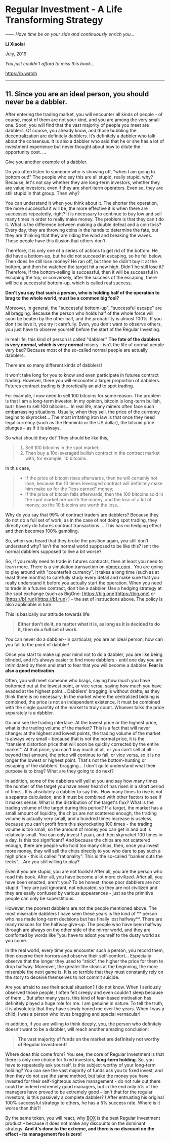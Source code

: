 # Regular Investment - A Life Transforming Strategy

*—— Have time be on your side and continuously enrich you...*

**Li Xiaolai**

July, 2019

*You just couldn't afford to miss this book...*

https://b.watch

---

## 11. Since you are an ideal person, you should never be a dabbler.

After entering the trading market, you will encounter all kinds of people  - of course, most of them are not your kind, and you are among the very small one. Soon, you will find that the vast majority of people you meet are dabblers. Of course, you already know, and those bubbling the decentralization are definitely dabblers. It’s definitely a dabbler who talk about the consensus. It is also a dabbler who said that he or she has a lot of investment experience but never thought about how to dilute the opportunity cost. ...

Give you another example of a dabbler.

Do you often listen to someone who is showing off, "when I am going to bottom out!" The people who say this are all stupid, really stupid. why? Because, let's not say whether they are long-term investors, whether they are value investors, even if they are short-term operators. Even so, they are still stupid in that group. Then why?

You can understand it when you think about it. The shorter the operation, the more successful it will be, the more effective it is when there are successes repeatedly, right? It is necessary to continue to buy low and sell many times in order to really make money. The problem is that they can't do it. What is the difference between making a double defeat and a coin toss? Every day, they are throwing coins in the hands to determine the fate, but they are thinking that they are riding the wind and breaking the waves. These people have this illusion that others don't.

Therefore, it is only one of a series of actions to get rid of the bottom. He did have a bottom-up, but he did not succeed in escaping, so he fell below. Then does he still lose money? He ran off, but then he didn't buy it at the bottom, and then he watched the target hit a new high. Didn't he still lose it? Therefore, if the bottom-selling is successful, then it will be successful in escaping the top; or conversely, after the success of the escaping, there will be a successful bottom-up, which is called real success.

**Don't you say that such a person, who is holding half of the operation to brag to the whole world, must be a common big fool?**

Moreover, in general, the "successful bottom-up", "successful escape" are all bragging. Because the person who holds half of the whole force will soon be beaten by the other half, and the probability is almost 100%. If you don't believe it, you try it carefully. Even, you don't want to observe others, you just have to observe yourself before the start of the Regular Investing.

In real life, this kind of person is called "dabbler." **The fate of the dabblers is very normal, which is very normal** misery - isn't the life of normal people very bad? Because most of the so-called normal people are actually dabblers.

There are so many different kinds of dabblers!

It won't take long for you to know and even participate in futures contract trading. However, there you will encounter a larger proportion of dabblers. Futures contract trading is theoretically an aid to spot trading.

For example, I now need to sell 100 bitcoins for some reason. The problem is that I am a long-term investor. In my opinion, bitcoin is long-term bullish, but I have to sell 100 bitcoins... In real life, many miners often face such embarrassing situations. Usually, when they sell, the price of the currency begins to skyrocket... The most irritating iron law is that once they need legal currency (such as the Renminbi or the US dollar), the bitcoin price plunges – as if it is always.

So what should they do? They should be like this,

> 1. Sell 100 bitcoins in the spot market;
> 2. Then buy a 10x leveraged bullish contract in the contract market with, for example, 10 bitcoins.

In this case,

> - If the price of bitcoin rises afterwards, then he will certainly not lose, because the 10 times leveraged contract will definitely make him make up for the "less earned" money;
> - If the price of bitcoin falls afterwards, then the 100 bitcoins sold in the spot market are worth the money, and the loss of a lot of money, so the 10 bitcoins are worth the loss...

Why do you say that 99% of contract traders are dabblers? Because they do not do a full set of work, as  in the case of not doing spot trading, they directly only do futures contract transactions ... This has no hedging effect and then becomes 100% gambling.

So, when you heard that they broke the position again, you still don't understand why? Isn't the normal world supposed to be like this? Isn’t the normal dabblers supposed to live a bit worse?

So, if you really need to trade in futures contracts, then at least you need to learn more. There is a simulation transaction on [ybmex.com](https://ybmex.com) . You are going to play around with "counterfeit currency". It takes a long time (such as at least three months) to carefully study every detail and make sure that you really understand it before you actually start the operation. When you need to trade in a futures contract, don't be a dabbler. Use a hedging strategy at the spot exchange (such as BigOne: [https://big.one](https://big.one) or [https://b1.run](https://b1.run) ) - the set of instructions above. The policy is also applicable in turn.

This is basically our attitude towards life:

> **Either don't do it, no matter what it is, as long as it is decided to do it, then do a full set of work.**

You can never do a dabbler--in particular, you are an ideal person, how can you fall to the point of dabbler!

Once you start to make up your mind not to do a dabbler, you are like being blinded, and it's always easier to find more dabblers - until one day you are intimidated by them and start to fear that you will become a dabbler. **Fear is also a good motivation.**

Often, you will meet someone who brags, saying how much you have bottomed out at the lowest point, or vice versa, saying how much you have evaded at the highest point... Dabblers' bragging is without drafts, as they think there is no necessary. In the market where the centralized bidding is combined, the price is not an independent existence. It must be combined with the single quantity of the market to truly count. Whoever talks the price separately is a dabbler.

Go and see the trading interface. At the lowest price or the highest price, what is the trading volume of the market? This is a fact that will never change: at the highest and lowest points, the trading volume of the market is always very small – because that is not the normal price, it is the “transient distortion price that will soon be quickly corrected by the entire market". At that price, you can't buy much at all, or you can't sell at all - beyond that amount, the price will continue to fall, or vice versa, so it is no longer the lowest or highest point. That's not the bottom-hunting or escaping of the dabblers' bragging... I don't quite understand what their purpose is to brag? What are they going to do next?

In addition, some of the dabblers will yell at you and say how many times the number of the target you have never heard of has risen in a short period of time... It is absolutely a dabbler to say this. How many times to rise is not a separate calculation, and it must be combined with other factors to see if it makes sense. What is the distribution of the target's flux? What is the trading volume of the target during this period? If a target, the market has a small amount of liquidity, the chips are not scattered enough, the trading volume is actually very small, and a hundred times increase is useless, because you can't profit from this skyrocketing 100 times - the trading volume is too small, so the amount of money you can get in and out is relatively small. You can only invest 1 yuan, and then skyrocket 100 times in a day. Is this too significant? And because the chips are not scattered enough, there are people who hold too many chips, then, once you invest more money, they will sell the chips directly to you who dare to pay such a high price - this is called "rationality".  This is the so-called "banker cuts the leeks"... Are you still willing to play?

Even if you are stupid, you are not foolish! After all, you are the person who read this book. After all, you have become a lot more civilized. After all, you have been enacted, aren't you? To be honest, those poor dabblers are not stupid. They are just ignorant, not educated, so they are not civilized and they are easily confused by various appearances - just as the primitive people can only be superstitious.

However, the poorest dabblers are not the people mentioned above. The most miserable dabblers I have seen these years is the kind of ** person who has made long-term decisions but has finally lost halfway**. There are many reasons for the halfway give-up. The people who have been halfway through are always on the other side of the mirror world, and they are comforted by words like "you have to adopt yourself to the dusty world as you come.

In the real world, every time you encounter such a person, you record them, then observe their horrors and observe their self-comfort... Especially observe that the longer they used to “stick”, the higher the price for them to drop halfway. Moreover, the greater the ideals at the beginning, the more miserable the next game is. It is so terrible that they must constantly rely on the story to deceive themselves to not commit suicide.

Are you afraid to see their actual situation? I do not know. When I seriously observed those people, I often felt creepy and even couldn't sleep because of them... But after many years, this kind of fear-based motivation has definitely played a huge role for me. I am genuine in nature. To tell the truth, it is absolutely that they have slowly honed me over the years. When I was a child, I was a person who loves bragging and special vernacular!

In addition, if you are willing to think deeply, you, the person who definitely doesn't want to be a dabbler, will reach another amazing conclusion:

> **The vast majority of funds on the market are definitely not worthy of Regular Investment!**

Where does this come from? You see, the core of Regular Investment is that there is only one choice for fixed investors, **long-term holding**. So, you have to repeatedly ask yourself, is this subject worthy of your long-term holding? You can see the vast majority of funds ask you to fixed invest, and then they do not use the same method, but take the money you have invested for their self-righteous active management - do not rule out there could be indeed extremely good managers, but in the end only 5% of the managers have proved to be extremely good – isn't that for the regular investors, is this passively a complete dabbler? ! After entrusting his original 100% successful strategy to others, he has a 5% success rate. Where is it worse than this?!

By the same token, you will react, why [BOX](https://b.watch) is the best Regular Investment product – because it does not make any discounts on the dominant strategy. **And it's done to the extreme, and there is no discount on the effect - its management fee is zero!**
